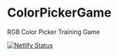 # ColorPickerGame
RGB Color Picker Training Game

[![Netlify Status](https://api.netlify.com/api/v1/badges/8089deb4-801d-400f-a43d-d27b0991e458/deploy-status)](https://app.netlify.com/sites/rgbcolorpickergame/deploys)
